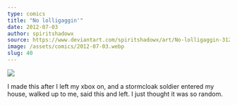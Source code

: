 ```yaml
---
type: comics
title: "No lolligaggin'"
date: 2012-07-03
author: spiritshadowx
source: https://www.deviantart.com/spiritshadowx/art/No-lolligaggin-312384307
image: /assets/comics/2012-07-03.webp
slug: 40
---
```


![](/assets/comics/2012-07-03.webp)

I made this after I left my xbox on, and a stormcloak soldier entered my house, walked up to me, said this and left. I just thought it was so random.
